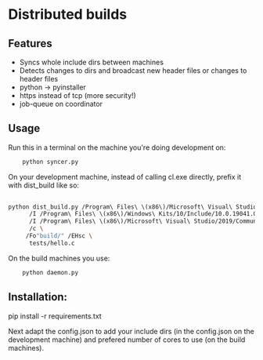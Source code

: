 # Distributed builds

## Features

- Syncs whole include dirs between machines
- Detects changes to dirs and broadcast new header files or changes to header files
- python
    -> pyinstaller
- https instead of tcp (more security!)
- job-queue on coordinator

## Usage

Run this in a terminal on the machine you're doing development on:

```bash
    python syncer.py
```

On your development machine, instead of calling cl.exe directly, prefix it with dist_build like so:

```bash
    
python dist_build.py /Program\ Files\ \(x86\)/Microsoft\ Visual\ Studio/2019/Community/VC/Tools/MSVC/14.29.30037/bin/Hostx64/x64/cl.exe \
      /I /Program\ Files\ \(x86\)/Windows\ Kits/10/Include/10.0.19041.0/ucrt \
      /I /Program\ Files\ \(x86\)/Microsoft\ Visual\ Studio/2019/Community/VC/Tools/MSVC/14.29.30037/include \
      /c \
     /Fo"build/" /EHsc \
      tests/hello.c
```

On the build machines you use:

```bash
    python daemon.py 
```


## Installation:

pip install -r requirements.txt 

Next adapt the config.json to add your include dirs (in the config.json on the development machine) and prefered number of cores to use (on the build machines).